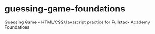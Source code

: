 # guessing-game-foundations
Guessing Game - HTML/CSS/Javascript practice for Fullstack Academy Foundations
